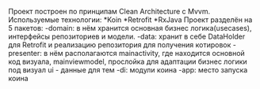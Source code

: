 Проект построен по принципам Clean Architecture с Mvvm. Используемые технологии: 
  *Koin
  *Retrofit
  *RxJava
Проект разделён на 5 пакетов: 
  -domain: в нём хранится основная бизнес логика(usecases), 
      интерфейсы репозиториев и модели.
  -data: хранит в себе DataHolder для Retrofit и 
      реализацию репозитория для получения котировок
  -presenter: в нём располагаются mainactivity, где находится основной код визуала,
      mainviewmodel, прослойка для адаптации бизнес логики под визуал
      ui - данные для тем
  -di:
    модули коина
  -app:
    место запуска коина

  
